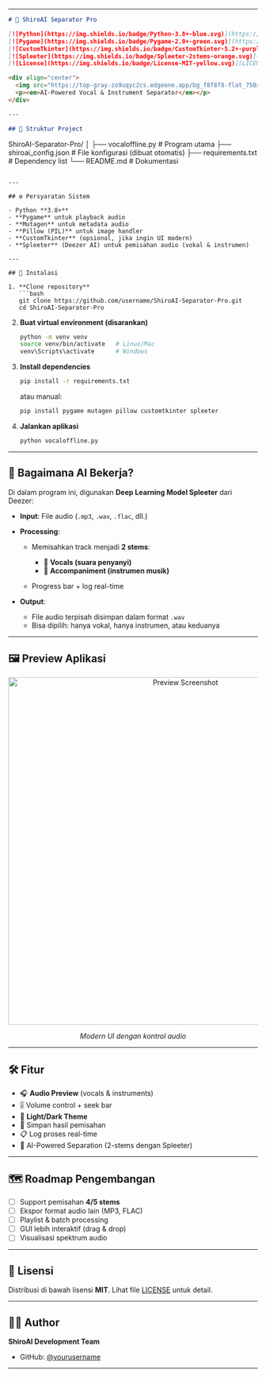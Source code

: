 
---

```markdown
# 🎵 ShiroAI Separator Pro

[![Python](https://img.shields.io/badge/Python-3.8+-blue.svg)](https://www.python.org/)
[![Pygame](https://img.shields.io/badge/Pygame-2.0+-green.svg)](https://www.pygame.org/)
[![CustomTkinter](https://img.shields.io/badge/CustomTkinter-5.2+-purple.svg)](https://github.com/TomSchimansky/CustomTkinter)
[![Spleeter](https://img.shields.io/badge/Spleeter-2stems-orange.svg)](https://github.com/deezer/spleeter)
[![License](https://img.shields.io/badge/License-MIT-yellow.svg)](LICENSE)

<div align="center">
  <img src="https://top-gray-zo9uqyc2cs.edgeone.app/bg_f8f8f8-flat_750x_075_f-pad_750x1000_f8f8f8-removebg-preview.png" width="300"/>
  <p><em>AI-Powered Vocal & Instrument Separator</em></p>
</div>

---

## 📂 Struktur Project

```

ShiroAI-Separator-Pro/
│
├── vocaloffline.py        # Program utama
├── shiroai\_config.json    # File konfigurasi (dibuat otomatis)
├── requirements.txt       # Dependency list
└── README.md              # Dokumentasi

````

---

## ⚙️ Persyaratan Sistem

- Python **3.8+**
- **Pygame** untuk playback audio
- **Mutagen** untuk metadata audio
- **Pillow (PIL)** untuk image handler
- **CustomTkinter** (opsional, jika ingin UI modern)
- **Spleeter** (Deezer AI) untuk pemisahan audio (vokal & instrumen)

---

## 🚀 Instalasi

1. **Clone repository**
   ```bash
   git clone https://github.com/username/ShiroAI-Separator-Pro.git
   cd ShiroAI-Separator-Pro
````

2. **Buat virtual environment (disarankan)**

   ```bash
   python -m venv venv
   source venv/bin/activate   # Linux/Mac
   venv\Scripts\activate      # Windows
   ```

3. **Install dependencies**

   ```bash
   pip install -r requirements.txt
   ```

   atau manual:

   ```bash
   pip install pygame mutagen pillow customtkinter spleeter
   ```

4. **Jalankan aplikasi**

   ```bash
   python vocaloffline.py
   ```

---

## 🧠 Bagaimana AI Bekerja?

Di dalam program ini, digunakan **Deep Learning Model Spleeter** dari Deezer:

* **Input**: File audio (`.mp3`, `.wav`, `.flac`, dll.)
* **Processing**:

  * Memisahkan track menjadi **2 stems**:

    * 🎤 **Vocals (suara penyanyi)**
    * 🎸 **Accompaniment (instrumen musik)**
  * Progress bar + log real-time
* **Output**:

  * File audio terpisah disimpan dalam format `.wav`
  * Bisa dipilih: hanya vokal, hanya instrumen, atau keduanya

---

## 🖼️ Preview Aplikasi

<div align="center">
  <img src="https://iili.io/KJVonP2.png" alt="Preview Screenshot" width="700"/>
  <p><em>Modern UI dengan kontrol audio</em></p>
</div>

---

## 🛠️ Fitur

* 🎧 **Audio Preview** (vocals & instruments)
* 🎚️ Volume control + seek bar
* 🌙 **Light/Dark Theme**
* 💾 Simpan hasil pemisahan
* 📋 Log proses real-time
* 🚀 AI-Powered Separation (2-stems dengan Spleeter)

---

## 🗺️ Roadmap Pengembangan

* [ ] Support pemisahan **4/5 stems**
* [ ] Ekspor format audio lain (MP3, FLAC)
* [ ] Playlist & batch processing
* [ ] GUI lebih interaktif (drag & drop)
* [ ] Visualisasi spektrum audio

---

## 📜 Lisensi

Distribusi di bawah lisensi **MIT**.
Lihat file [LICENSE](LICENSE) untuk detail.

---

## 👨‍💻 Author

**ShiroAI Development Team**

* GitHub: [@yourusername](https://github.com/Renn-devBI)

---
